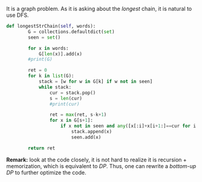 It is a graph problem. As it is asking about the *longest* chain, it is natural to use DFS.
```python
def longestStrChain(self, words):
        G = collections.defaultdict(set)
        seen = set()

        for x in words:
            G[len(x)].add(x)
        #print(G)

        ret = 0
        for k in list(G):
            stack = [w for w in G[k] if w not in seen]
            while stack:
                cur = stack.pop()
                s = len(cur)
                #print(cur)

                ret = max(ret, s-k+1)
                for x in G[s+1]:
                    if x not in seen and any([x[:i]+x[i+1:]==cur for i in range(s+1)]):
                        stack.append(x)
                        seen.add(x)

        return ret
```
**Remark:** look at the code closely, it is not hard to realize it is recursion + memorization, which is equivalent to *DP*. Thus, one can rewrite a *bottom-up DP* to further optimize the code.
